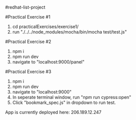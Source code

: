 #redhat-list-project

#Practical Exercise #1

1.  cd practicalExercises/exercise1/
2.  run "./../../node_modules/mocha/bin/mocha test/test.js"

#Practical Exercise #2

1. npm i
2. npm run dev
3. navigate to "localhost:9000/panel"

#Practical Exercise #3

1. npm i
2. npm run dev
3. navigate to "localhost:9000"
4. In seperate terminal window, run "npm run cypress:open"
5. Click "bookmark_spec.js" in dropdown to run test.

App is currently deployed here: 206.189.12.247
